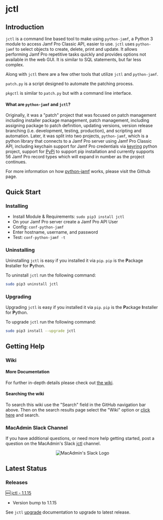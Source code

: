 # jctl


## Introduction

`jctl` is a command line based tool to make using `python-jamf`, a Python 3 module to access Jamf Pro Classic API, easier to use. `jctl` uses `python-jamf` to select objects to create, delete, print and update. It allows performing Jamf Pro repetitive tasks quickly and provides options not available in the web GUI. It is similar to SQL statements, but far less complex.

Along with `jctl` there are a few other tools that utilize `jctl` and `python-jamf`.

`patch.py` is a script designed to automate the patching process.

`pkgctl` is similar to `patch.py` but with a command line interface.

#### What are `python-jamf` and `jctl`?

Originally, it was a "patch" project that was focused on patch management including installer package management, patch management, including assigning package to patch definition, updating versions, version release branching (i.e. development, testing, production), and scripting and automation. Later, it was split into two projects, `python-jamf`, which is a python library that connects to a Jamf Pro server using Jamf Pro Classic API, including keychain support for Jamf Pro credentials via [keyring](https://github.com/jaraco/keyring) python project, support for [PyPi](https://pypi.org/project/python-jamf/) to support pip installation and currently supports 56 Jamf Pro record types which will expand in number as the project continues.

For more information on how [python-jamf](https://github.com/univ-of-utah-marriott-library-apple/python-jamf) works, please visit the Github page.

## Quick Start

### Installing

 - Install Module & Requirements: `sudo pip3 install jctl`
 - On your Jamf Pro server create a Jamf Pro API User
 - Config: `conf-python-jamf`
 - Enter hostname, username, and password
 - Test: `conf-python-jamf -t`

### Uninstalling

Uninstalling `jctl` is easy if you installed it via `pip`. `pip` is the **P**ackage **I**nstaller for **P**ython.

To uninstall `jctl` run the following command:

```bash
sudo pip3 uninstall jctl
```

### Upgrading

Upgrading `jctl` is easy if you installed it via `pip`. `pip` is the **P**ackage **I**nstaller for **P**ython.

To upgrade `jctl` run the following command:

```bash
sudo pip3 install --upgrade jctl
```

## Getting Help

### Wiki

#### More Documentation

For further in-depth details please check out [the wiki](https://github.com/univ-of-utah-marriott-library-apple/jctl/wiki).

#### Searching the wiki

To search this wiki use the "Search" field in the GitHub navigation bar above. Then on the search results page select the "Wiki" option or [click here](https://github.com/univ-of-utah-marriott-library-apple/jctl/search?q=&type=Wikis&utf8=✓) and search.

### MacAdmin Slack Channel

If you have additional questions, or need more help getting started, post a question on the MacAdmin's Slack [jctl](https://macadmins.slack.com/archives/C01C8KVV2UD) channel.

<p align="center">
<img src="https://github.com/univ-of-utah-marriott-library-apple/python-jamf/wiki/images/MacAdmins_Slack_logo.png" alt="MacAdmin's Slack Logo">
</p>

## Latest Status

### Releases

:new: [jctl - 1.1.15](https://github.com/univ-of-utah-marriott-library-apple/jctl/releases/tag/1.1.15-a6bb5795)

 - Version bump to 1.1.15

See `jctl` [upgrade](https://github.com/univ-of-utah-marriott-library-apple/jctl/wiki/Installing#upgrading) documentation to upgrade to latest release.
